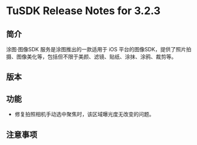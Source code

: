 # TuSDK Release Notes for 3.2.3

## 简介

涂图·图像SDK 服务是涂图推出的一款适用于 iOS 平台的图像SDK，提供了照片拍摄、图像美化等，包括但不限于美颜、滤镜、贴纸、涂抹、涂鸦、裁剪等。

## 版本



## 功能

* 修复拍照相机手动选中聚焦时，该区域曝光度无改变的问题。
## 注意事项

